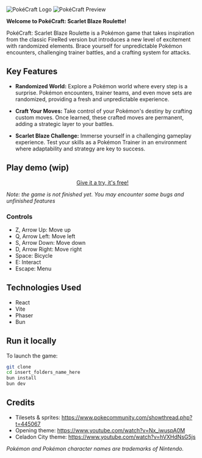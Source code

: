 ![PokéCraft Logo](https://i.imgur.com/boQASfE.png)
![PokéCraft Preview](https://i.ibb.co/7WMMqJj/image.png)

**Welcome to PokéCraft: Scarlet Blaze Roulette!**

PokéCraft: Scarlet Blaze Roulette is a Pokémon game that takes inspiration from the classic FireRed version but introduces a new level of excitement with randomized elements. Brace yourself for unpredictable Pokémon encounters, challenging trainer battles, and a crafting system for attacks.

## Key Features

- **Randomized World:** Explore a Pokémon world where every step is a surprise. Pokémon encounters, trainer teams, and even move sets are randomized, providing a fresh and unpredictable experience.

- **Craft Your Moves:** Take control of your Pokémon's destiny by crafting custom moves. Once learned, these crafted moves are permanent, adding a strategic layer to your battles.

- **Scarlet Blaze Challenge:** Immerse yourself in a challenging gameplay experience. Test your skills as a Pokémon Trainer in an environment where adaptability and strategy are key to success.

## Play demo (wip)

<p align='center'>
    <a href="https://jvnm-dev.github.io/">Give it a try, it's free!</a>
</p>

*Note: the game is not finished yet. You may encounter some bugs and unfinished features*

### Controls

- Z, Arrow Up: Move up
- Q, Arrow Left: Move left
- S, Arrow Down: Move down
- D, Arrow Right: Move right
- Space: Bicycle
- E: Interact
- Escape: Menu

## Technologies Used

- React
- Vite
- Phaser
- Bun

## Run it locally

To launch the game:

```bash
git clone
cd insert_folders_name_here
bun install
bun dev
```

## Credits

- Tilesets & sprites: https://www.pokecommunity.com/showthread.php?t=445067
- Opening theme: https://www.youtube.com/watch?v=Nx_iwuspA0M
- Celadon City theme: https://www.youtube.com/watch?v=hVXHdNsG5js

*Pokémon and Pokémon character names are trademarks of Nintendo.*

